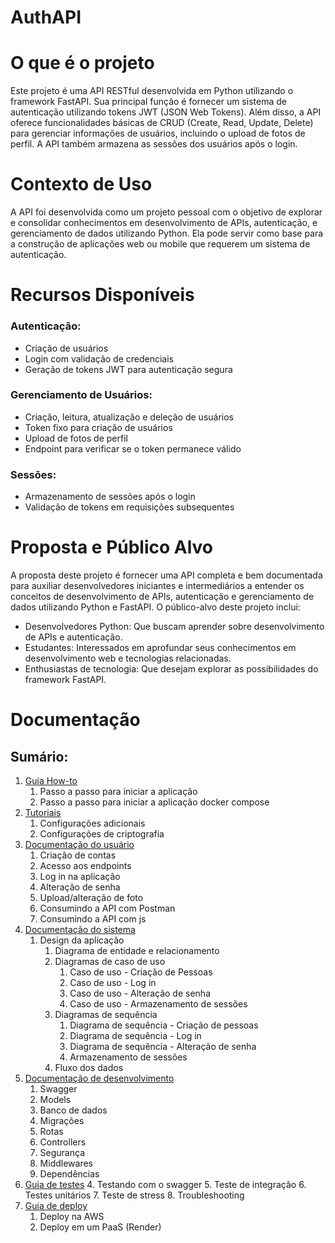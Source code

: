 # AuthAPI
# O que é o projeto
Este projeto é uma API RESTful desenvolvida em Python utilizando o framework FastAPI. 
Sua principal função é fornecer um sistema de autenticação utilizando 
tokens JWT (JSON Web Tokens). 
Além disso, a API oferece funcionalidades básicas de CRUD (Create, Read, Update, Delete) 
para gerenciar informações de usuários, incluindo o upload de fotos de perfil. 
A API também armazena as sessões dos usuários após o login.

# Contexto de Uso
A API foi desenvolvida como um projeto pessoal com o objetivo de explorar e 
consolidar conhecimentos em desenvolvimento de APIs, autenticação, e gerenciamento de
dados utilizando Python. Ela pode servir como base para a construção de 
aplicações web ou mobile que requerem um sistema de autenticação.
# Recursos Disponíveis

### Autenticação:
* Criação de usuários
* Login com validação de credenciais
* Geração de tokens JWT para autenticação segura
### Gerenciamento de Usuários:

* Criação, leitura, atualização e deleção de usuários
* Token fixo para criação de usuários
* Upload de fotos de perfil
* Endpoint para verificar se o token permanece válido 
### Sessões:

* Armazenamento de sessões após o login
* Validação de tokens em requisições subsequentes

# Proposta e Público Alvo
A proposta deste projeto é fornecer uma API completa e bem documentada para auxiliar desenvolvedores iniciantes e intermediários a entender os conceitos de desenvolvimento de APIs, autenticação e gerenciamento de dados utilizando Python e FastAPI. O público-alvo deste projeto inclui:

* Desenvolvedores Python: Que buscam aprender sobre desenvolvimento de APIs e autenticação.
* Estudantes: Interessados em aprofundar seus conhecimentos em desenvolvimento web e tecnologias relacionadas.
* Enthusiastas de tecnologia: Que desejam explorar as possibilidades do framework FastAPI.

# Documentação
## Sumário:
1. [Guia How-to](/doc/how-to.md)
   1. Passo a passo para iniciar a aplicação
   2. Passo a passo para iniciar a aplicação docker compose
4. [Tutoriais](/doc/tutoriais.md)
   1. Configurações adicionais
   2. Configurações de criptografia
7. [Documentação do usuário](/doc/user-doc.md)
   1. Criação de contas
   2. Acesso aos endpoints
   3. Log in na aplicação
   4. Alteração de senha
   5. Upload/alteração de foto
   6. Consumindo a API com Postman
   7. Consumindo a API com js
15. [Documentação do sistema](/doc/sys-doc.md)
    1. Design da aplicação
       1. Diagrama de entidade e relacionamento
       2. Diagramas de caso de uso
          1. Caso de uso - Criação de Pessoas
          2. Caso de uso - Log in
          3. Caso de uso - Alteração de senha
          4. Caso de uso - Armazenamento de sessões
       1. Diagramas de sequência
          1. Diagrama de sequência - Criação de pessoas
          2. Diagrama de sequência - Log in
          3. Diagrama de sequência - Alteração de senha
          4. Armazenamento de sessões
       1. Fluxo dos dados
2. [Documentação de desenvolvimento](/doc/dev-doc.md)
   1. Swagger
   2. Models
   3. Banco de dados
   4. Migrações
   5. Rotas
   6. Controllers
   7. Segurança
   8. Middlewares
   9. Dependências
3. [Guia de testes](/doc/test-doc.md)
   4. Testando com o swagger
   5. Teste de integração
   6. Testes unitários
   7. Teste de stress
   8. Troubleshooting
4. [Guia de deploy](/doc/depl-doc.md)
   1. Deploy na AWS
   2. Deploy em um PaaS (Render)